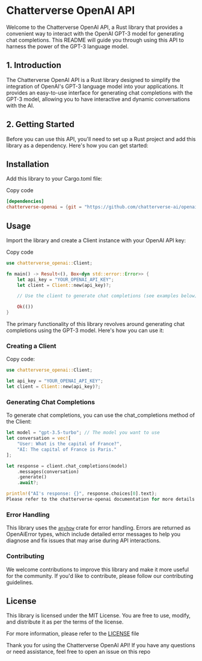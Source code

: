 # Chatterverse OpenAI API
Welcome to the Chatterverse OpenAI API, a Rust library that provides a convenient way to interact with the OpenAI GPT-3 model for generating chat completions. This README will guide you through using this API to harness the power of the GPT-3 language model.

## 1. Introduction
The Chatterverse OpenAI API is a Rust library designed to simplify the integration of OpenAI's GPT-3 language model into your applications. It provides an easy-to-use interface for generating chat completions with the GPT-3 model, allowing you to have interactive and dynamic conversations with the AI.

## 2. Getting Started
Before you can use this API, you'll need to set up a Rust project and add this library as a dependency. Here's how you can get started:

## Installation
Add this library to your Cargo.toml file:

Copy code

```toml
[dependencies]
chatterverse-openai = {git = "https://github.com/chatterverse-ai/openai-client.git"}
```

## Usage
Import the library and create a Client instance with your OpenAI API key:


Copy code

```rust
use chatterverse_openai::Client;

fn main() -> Result<(), Box<dyn std::error::Error>> {
    let api_key = "YOUR_OPENAI_API_KEY";
    let client = Client::new(api_key)?;

    // Use the client to generate chat completions (see examples below).

    Ok(())
}
```

The primary functionality of this library revolves around generating chat completions using the GPT-3 model. Here's how you can use it:

### Creating a Client
Copy code:

```rust
use chatterverse_openai::Client;

let api_key = "YOUR_OPENAI_API_KEY";
let client = Client::new(api_key)?;
```

### Generating Chat Completions
To generate chat completions, you can use the chat_completions method of the Client:

```rust
let model = "gpt-3.5-turbo"; // The model you want to use
let conversation = vec![
    "User: What is the capital of France?",
    "AI: The capital of France is Paris."
];

let response = client.chat_completions(model)
    .messages(conversation)
    .generate()
    .await?;

println!("AI's response: {}", response.choices[0].text);
Please refer to the chatterverse-openai documentation for more details and advanced usage.
```

### Error Handling
This library uses the [`anyhow`](https://github.com/chatterverse-ai/openai-client.git) crate for error handling. Errors are returned as OpenAiError types, which include detailed error messages to help you diagnose and fix issues that may arise during API interactions.

### Contributing
We welcome contributions to improve this library and make it more useful for the community. If you'd like to contribute, please follow our contributing guidelines.

## License
This library is licensed under the MIT License. You are free to use, modify, and distribute it as per the terms of the license.

For more information, please refer to the [LICENSE](./LICENSE) file

Thank you for using the Chatterverse OpenAI API! If you have any questions or need assistance, feel free to open an issue on this repo 